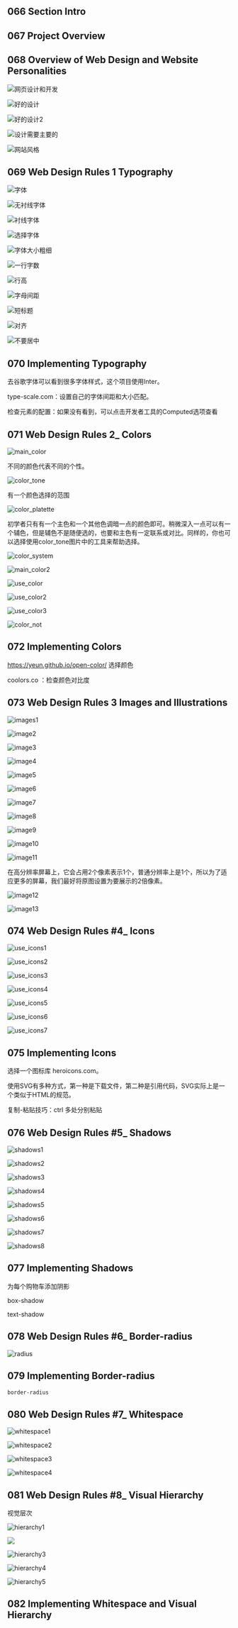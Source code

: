 ## 066 Section Intro

## 067 Project Overview

## 068 Overview of Web Design and Website Personalities

![网页设计和开发](img\网页设计和开发.png)

![好的设计](img\好的设计.png)

![好的设计2](img\好的设计2.png)

![设计需要主要的](img\设计需要主要的.png)

![网站风格](img\网站风格.png)

## 069 Web Design Rules 1 Typography

![字体](img\字体.png)

![无衬线字体](img\无衬线字体.png)

![衬线字体](img\衬线字体.png)

![选择字体](img\选择字体.png)

![字体大小粗细](img\字体大小粗细.png)

![一行字数](img\一行字数.png)

![行高](img\行高.png)

![字母间距](img\字母间距.png)

![短标题](img\短标题.png)

![对齐](img\对齐.png)

![不要居中](img\不要居中.png)



## 070 Implementing Typography

去谷歌字体可以看到很多字体样式，这个项目使用Inter。

type-scale.com：设置自己的字体间距和大小匹配。

检查元素的配置：如果没有看到，可以点击开发者工具的Computed选项查看



## 071 Web Design Rules 2\_ Colors

![main_color](img\main_color.png)

不同的颜色代表不同的个性。

![color_tone](img\color_tone.png)

有一个颜色选择的范围

![color_platette](img\color_platette.png)

初学者只有有一个主色和一个其他色调暗一点的颜色即可。稍微深入一点可以有一个辅色，但是辅色不是随便选的，也要和主色有一定联系或对比。同样的，你也可以选择使用color_tone图片中的工具来帮助选择。

![color_system](img\color_system.png)

![main_color2](img\main_color2.png)

![use_color](img\use_color.png)

![use_color2](img\use_color2.png)

![use_color3](img\use_color3.png)

 ![color_not](img\color_not.png)



## 072 Implementing Colors

https://yeun.github.io/open-color/ 选择颜色

coolors.co ：检查颜色对比度

## 073 Web Design Rules 3  Images and Illustrations

![images1](img\images1.png)

![image2](img\image2.png)

![image3](img\image3.png)

![image4](img\image4.png)

![image5](img\image5.png)

![image6](img\image6.png)

![image7](img\image7.png)

![image8](img\image8.png)



![image9](img\image9.png)

![image10](img\image10.png)

![image11](img\image11.png)

在高分辨率屏幕上，它会占用2个像素表示1个，普通分辨率上是1个，所以为了适应更多的屏幕，我们最好将原图设置为要展示的2倍像素。

![image12](img\image12.png)

![image13](img\image13.png)



## 074 Web Design Rules #4\_ Icons

![use_icons1](img\use_icons1.png)

![use_icons2](img\use_icons2.png)

![use_icons3](img\use_icons3.png)

![use_icons4](img\use_icons4.png)

![use_icons5](img\use_icons5.png)

![use_icons6](img\use_icons6.png)

![use_icons7](img\use_icons7.png)



## 075 Implementing Icons

选择一个图标库 heroicons.com。

使用SVG有多种方式，第一种是下载文件，第二种是引用代码，SVG实际上是一个类似于HTML的规范。

复制-粘贴技巧：ctrl 多处分别粘贴

## 076 Web Design Rules #5\_ Shadows

![shadows1](img\shadows1.png)

![shadows2](img\shadows2.png)



![shadows3](img\shadows3.png)

![shadows4](img\shadows4.png)

![shadows5](img\shadows5.png)

![shadows6](img\shadows6.png)

![shadows7](img\shadows7.png)

![shadows8](img\shadows8.png)



## 077 Implementing Shadows

为每个购物车添加阴影

box-shadow

text-shadow



## 078 Web Design Rules #6\_ Border-radius

![radius](img\radius.png)



## 079 Implementing Border-radius



```css
border-radius
```



## 080 Web Design Rules #7\_ Whitespace

![whitespace1](img\whitespace1.png)

![whitespace2](img\whitespace2.png)

![whitespace3](img\whitespace3.png)

![whitespace4](img\whitespace4.png)



## 081 Web Design Rules #8\_ Visual Hierarchy

视觉层次

![hierarchy1](img\hierarchy1.png)

![](img\hierarchy2.png)

![hierarchy3](img\hierarchy3.png)

![hierarchy4](img\hierarchy4.png)

![hierarchy5](img\hierarchy5.png)



## 082 Implementing Whitespace and Visual Hierarchy